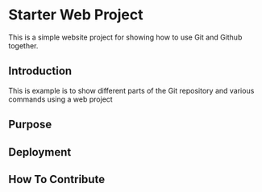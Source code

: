 # Starter Web Project
This is a simple website project for showing how to use Git and Github together.

## Introduction
This is example is to show different parts of the Git repository and various commands using a web project

## Purpose

## Deployment

## How To Contribute